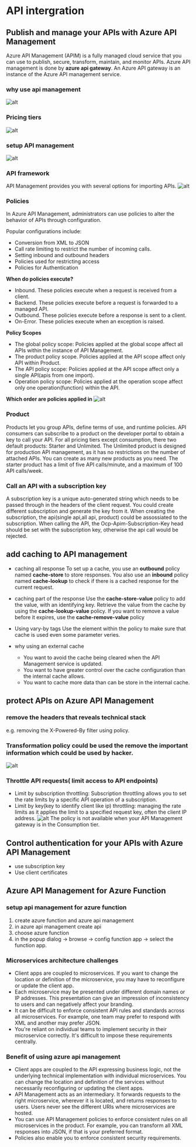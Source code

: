 # API intergration

## Publish and manage your APIs with Azure API Management
Azure API Management (APIM) is a fully managed cloud service that you can use to publish, secure, transform, maintain, and monitor APIs. Azure API management is done by **azure api gateway**. An Azure API gateway is an instance of the Azure API management service.



### why use api management
![alt](img/whyUseApiManagement.png)

### Pricing tiers
![alt](img/apiManagementPricing.png)

### setup API management
![alt](img/setupApiManagement.png)

### API framework
API Management provides you with several options for importing APIs.
![alt](img/apiFramework.png)

### Policies
In Azure API Management, administrators can use policies to alter the behavior of APIs through configuration.

Popular configurations include:

- Conversion from XML to JSON
- Call rate limiting to restrict the number of incoming calls.
- Setting inbound and outbound headers
- Policies used for restricting access
- Policies for Authentication

**When do policies execute?**

- Inbound. These policies execute when a request is received from a client.
- Backend. These policies execute before a request is forwarded to a managed API.
- Outbound. These policies execute before a response is sent to a client.
- On-Error. These policies execute when an exception is raised.

**Policy Scopes**
- The global policy scope: Policies applied at the global scope affect all APIs within the instance of API Management.
- The product policy scope. Policies applied at the API scope affect only API within Product. 
- The API policy scope: Policies applied at the API scope affect only a single API(apis from one import). 
- Operation policy scope: Policies applied at the operation scope affect only one operation(function) within the API.

**Which order are policies applied in**
![alt](img/policyOrder.png)


### Product
Products let you group APIs, define terms of use, and runtime policies. API consumers can subscribe to a product on the developer portal to obtain a key to call your API. For all pricing tiers except consumption, there two default products: Starter and Unlimited. The Unlimited product is designed for production API management, as it has no restrictions on the number of attached APIs. You can create as many new products as you need. The starter product has a limit of five API calls/minute, and a maximum of 100 API calls/week.

### Call an API with a subscription key

A subscription key is a unique auto-generated string which needs to be passed through in the headers of the client request.
You could create different subscription and generate the key from it. When creating the subscription, the api(single api,all api, product) could be assossiated to the subscription.
When calling the API, the  Ocp-Apim-Subscription-Key head should be set with the subscription key, otherwise the api call would be rejected.

## add caching to API management
- caching all response
To set up a cache, you use an **outbound** policy named **cache-store** to store responses.  You also use an **inbound** policy named **cache-lookup** to check if there is a cached response for the current request.

- caching part of the response
Use the **cache-store-value** policy to add the value, with an identifying key. Retrieve the value from the cache by using the **cache-lookup-value** policy. If you want to remove a value before it expires, use the **cache-remove-value** policy

- Using vary-by tags
Use the <vary-by-query-parameter> element within the <cache-lookup> policy to make sure that cache is used even some parameter veries.

- why using an external cache
    
    - You want to avoid the cache being cleared when the API Management service is updated.
    - You want to have greater control over the cache configuration than the internal cache allows.
    - You want to cache more data than can be store in the internal cache.

## protect APIs on Azure API Management

### remove the headers that reveals technical stack
e.g. removing the  X-Powered-By filter using policy.
### Transformation policy could be used the remove the important information which could be used by hacker.
![alt](img/transactionPolicy.png)

### Throttle API requests( limit access to API endpoints)
- Limit by subscription throttling: Subscription throttling allows you to set the rate limits by a specific API operation of a subscription.
- Limit by key(key to identify client like ip) throttling: managing the rate limits as it applies the limit to a specified request key, often the client IP address.
![alt](img/commonKeyForRateLimit.png)
The <rate-limit-by-key> policy is not available when your API Management gateway is in the Consumption tier.

## Control authentication for your APIs with Azure API Management
- use subscription key
- Use client certificates

## Azure API Management for Azure Function
### setup api management for azure function
1. create azure function and azure api management
2. in azure api management create api
3. choose azure function
4. in the popup dialog -> browse -> config function app -> select the function app.

### Microservices architecture challenges

- Client apps are coupled to microservices. If you want to change the location or definition of the microservice, you may have to reconfigure or update the client app.
- Each microservice may be presented under different domain names or IP addresses. This presentation can give an impression of inconsistency to users and can negatively affect your branding.
- It can be difficult to enforce consistent API rules and standards across all microservices. For example, one team may prefer to respond with XML and another may prefer JSON.
- You're reliant on individual teams to implement security in their microservice correctly. It's difficult to impose these requirements centrally.

### Benefit of using azure api management
- Client apps are coupled to the API expressing business logic, not the underlying technical implementation with individual microservices. You can change the location and definition of the services without necessarily reconfiguring or updating the client apps.
- API Management acts as an intermediary. It forwards requests to the right microservice, wherever it is located, and returns responses to users. Users never see the different URIs where microservices are hosted.
- You can use API Management policies to enforce consistent rules on all microservices in the product. For example, you can transform all XML responses into JSON, if that is your preferred format.
- Policies also enable you to enforce consistent security requirements.

